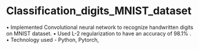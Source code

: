 # Classification_digits_MNIST_dataset
 • Implemented Convolutional neural network to recognize handwritten digits on MNIST dataset. • Used L-2 regularization to have an accuracy of 98.1% . • Technology used - Python, Pytorch,
